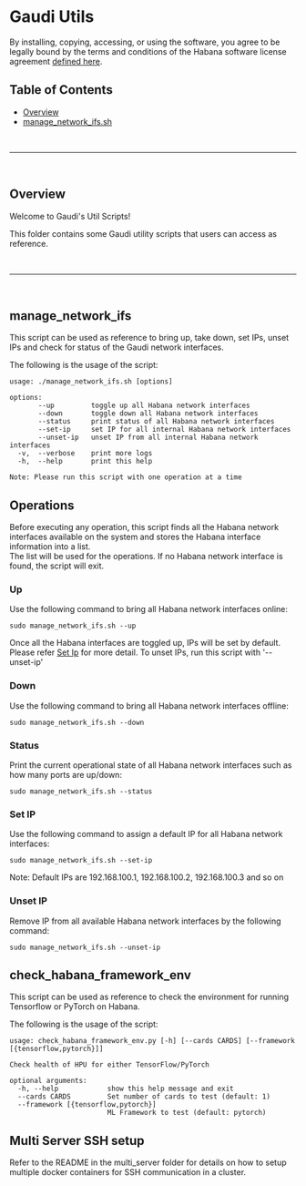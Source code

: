 # Gaudi Utils

By installing, copying, accessing, or using the software, you agree to be legally bound by the terms and conditions of the Habana software license agreement [defined here](https://habana.ai/habana-outbound-software-license-agreement/).

## Table of Contents

  - [Overview](#overview)
  - [manage_network_ifs.sh](#manage_network_ifs)


<br />

---

<br />

## Overview

Welcome to Gaudi's Util Scripts!

This folder contains some Gaudi utility scripts that users can access as reference.

<br />

---

<br />

## manage_network_ifs

This script can be used as reference to bring up, take down, set IPs, unset IPs and check for status of the Gaudi network interfaces.

The following is the usage of the script:

```
usage: ./manage_network_ifs.sh [options]  

options:  
       --up         toggle up all Habana network interfaces  
       --down       toggle down all Habana network interfaces  
       --status     print status of all Habana network interfaces  
       --set-ip     set IP for all internal Habana network interfaces  
       --unset-ip   unset IP from all internal Habana network interfaces  
  -v,  --verbose    print more logs  
  -h,  --help       print this help  

Note: Please run this script with one operation at a time
```
## Operations

Before executing any operation, this script finds all the Habana network interfaces available on the system and stores the Habana interface information into a list.  
The list will be used for the operations. If no Habana network interface is found, the script will exit. 

### Up

Use the following command to bring all Habana network interfaces online:
```
sudo manage_network_ifs.sh --up
```
Once all the Habana interfaces are toggled up, IPs will be set by default. Please refer [Set Ip](#set-ip) for more detail. To unset IPs, run this script with '--unset-ip'
### Down

Use the following command to bring all Habana network interfaces offline:
```
sudo manage_network_ifs.sh --down
```
### Status

Print the current operational state of all Habana network interfaces such as how many ports are up/down:
```
sudo manage_network_ifs.sh --status
```
### Set IP

Use the following command to assign a default IP for all Habana network interfaces:
```
sudo manage_network_ifs.sh --set-ip
```
Note: Default IPs are 192.168.100.1, 192.168.100.2, 192.168.100.3 and so on
### Unset IP

Remove IP from all available Habana network interfaces by the following command:
```
sudo manage_network_ifs.sh --unset-ip
```

## check_habana_framework_env

This script can be used as reference to check the environment for running Tensorflow or PyTorch on Habana.

The following is the usage of the script:

```
usage: check_habana_framework_env.py [-h] [--cards CARDS] [--framework [{tensorflow,pytorch}]]

Check health of HPU for either TensorFlow/PyTorch

optional arguments:
  -h, --help            show this help message and exit
  --cards CARDS         Set number of cards to test (default: 1)
  --framework [{tensorflow,pytorch}]
                        ML Framework to test (default: pytorch)

```

## Multi Server SSH setup

Refer to the README in the multi_server folder for details on how to setup multiple docker containers for SSH communication in a cluster.